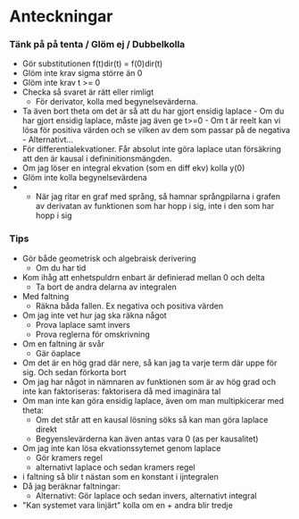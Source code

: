 # Anteckningar
### Tänk på på tenta / Glöm ej / Dubbelkolla
- Gör substitutionen f(t)dir(t) = f(0)dir(t)
- Glöm inte krav sigma större än 0 
- Glöm inte krav t >= 0
- Checka så svaret är rätt eller rimligt
    - För derivator, kolla med begynelsevärderna.     
- Ta även bort theta om det är så att du har gjort ensidig laplace
      - Om du har gjort ensidig laplace, måste jag även ge t>=0
      - Om t är reelt kan vi lösa för positiva värden och se vilken av dem som passar på de negativa
      - Alternativt...
- För differentialekvationer. Får absolut inte göra laplace utan försäkring att den är kausal i defininitionsmängden. 
- Om jag löser en integral ekvation (som en diff ekv) kolla y(0)
- Glöm inte kolla begynelsevärdena
- - När jag ritar en graf med språng, så hamnar språngpilarna i grafen av derivatan av funktionen som har hopp i sig, inte i den som har hopp i sig

### Tips
- Gör både geometrisk och algebraisk derivering
    - Om du har tid
- Kom ihåg att enhetspuldrn enbart är definierad mellan 0 och delta
  - Ta bort de andra delarna av integralen
- Med faltning
    - Räkna båda fallen. Ex negativa och positiva värden
- Om jag inte vet hur jag ska räkna något
    - Prova laplace samt invers
    - Prova reglerna för omskrivning
- Om en faltning är svår
    - Gär öaplace
- Om det är en hög grad där nere, så kan jag ta varje term där uppe för sig. Och sedan förkorta bort
- Om jag har något in nämnaren av funktionen som är av hög grad och inte kan faktoriseras: faktorisera då med imaginära tal
- Om man inte kan göra ensidig laplace, även om man multipkicerar med theta:
    - Om det står att en kausal lösning söks så kan man göra laplace direkt
    - Begyenslevärderna kan även antas vara 0 (as per kausalitet)
- Om jag inte kan lösa ekvationssytemet genom laplace
    - Gör kramers regel
    - alternativt laplace och sedan kramers regel 
- i faltning så blir t nästan som en konstant i ijntegralen
- Då jag beräknar faltningar:
    - Alternativt: Gör laplace och sedan invers, alternativt integral
- "Kan systemet vara linjärt" kolla om en + andra blir tredje


